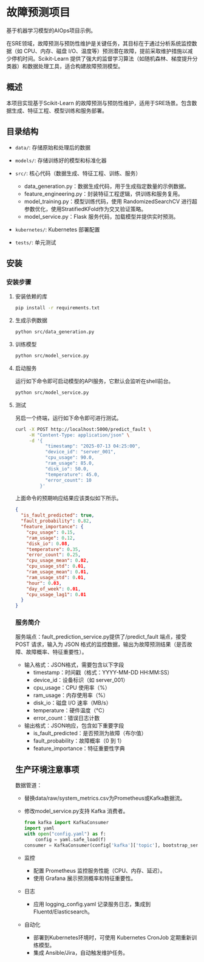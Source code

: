 # 故障预测项目

基于机器学习模型的AIOps项目示例。

在SRE领域，故障预测与预防性维护是关键任务，其目标在于通过分析系统监控数据（如 CPU、内存、磁盘 I/O、温度等）预测潜在故障，提前采取维护措施以减少停机时间。Scikit-Learn 提供了强大的监督学习算法（如随机森林、梯度提升分类器）和数据处理工具，适合构建故障预测模型。

## 概述

本项目实现基于Scikit-Learn 的故障预测与预防性维护，适用于SRE场景。包含数据生成、特征工程、模型训练和服务部署。

## 目录结构
- `data/`: 存储原始和处理后的数据
- `models/`: 存储训练好的模型和标准化器
- `src/`: 核心代码（数据生成、特征工程、训练、服务）
  - data_generation.py：数据生成代码，用于生成指定数量的示例数据。
  - feature_engineering.py：封装特征工程逻辑，供训练和服务复用。
  - model_training.py：模型训练代码，使用 RandomizedSearchCV 进行超参数优化，使用StratifiedKFold作为交叉验证策略。
  - model_service.py：Flask 服务代码，加载模型并提供实时预测。

- `kubernetes/`: Kubernetes 部署配置
- `tests/`: 单元测试

## 安装

### 安装步骤

1. 安装依赖的库

   ```bash
   pip install -r requirements.txt
   ```

2. 生成示例数据

   ```bash
   python src/data_generation.py
   ```

3. 训练模型

   ```bash
   python src/model_service.py
   ```

4. 启动服务

   运行如下命令即可启动模型的API服务，它默认会监听在shell前台。

   ```bash
   python src/model_service.py
   ```

5. 测试

   另启一个终端，运行如下命令即可进行测试。

   ```bash
   curl -X POST http://localhost:5000/predict_fault \
        -H "Content-Type: application/json" \
        -d '{
              "timestamp": "2025-07-13 04:25:00",
              "device_id": "server_001",
              "cpu_usage": 90.0,
              "ram_usage": 85.0,
              "disk_io": 50.0,
              "temperature": 45.0,
              "error_count": 10
            }'
   ```

   上面命令的预期响应结果应该类似如下所示。

   ```json
   {
     "is_fault_predicted": true,
     "fault_probability": 0.82,
     "feature_importance": {
       "cpu_usage": 0.15,
       "ram_usage": 0.12,
       "disk_io": 0.08,
       "temperature": 0.35,
       "error_count": 0.25,
       "cpu_usage_mean": 0.02,
       "cpu_usage_std": 0.01,
       "ram_usage_mean": 0.01,
       "ram_usage_std": 0.01,
       "hour": 0.03,
       "day_of_week": 0.01,
       "cpu_usage_lag1": 0.01
     }
   }
   ```

   ### 服务简介

   服务端点：fault_prediction_service.py提供了/predict_fault 端点，接受 POST 请求，输入为 JSON 格式的监控数据，输出为故障预测结果（是否故障、故障概率、特征重要性）。

   - 输入格式：JSON格式，需要包含以下字段
     - timestamp：时间戳（格式：YYYY-MM-DD HH:MM:SS）
     - device_id：设备标识（如 server_001）
     - cpu_usage：CPU 使用率（%）
     - ram_usage：内存使用率（%）
     - disk_io：磁盘 I/O 速率（MB/s）
     - temperature：硬件温度（℃）
     - error_count：错误日志计数
   - 输出格式：JSON响应，包含如下重要字段
     - is_fault_predicted：是否预测为故障（布尔值）
     - fault_probability：故障概率（0 到 1）
     - feature_importance：特征重要性字典

   ## 生产环境注意事项

   数据管道：

   - 替换data/raw/system_metrics.csv为Prometheus或Kafka数据流。

   - 修改model_service.py支持 Kafka 消费者。

     ```python
     from kafka import KafkaConsumer
     import yaml
     with open("config.yaml") as f:
         config = yaml.safe_load(f)
     consumer = KafkaConsumer(config['kafka']['topic'], bootstrap_servers=config['kafka']['bootstrap_servers'])
     ```

   - 监控

     - 配置 Prometheus 监控服务性能（CPU、内存、延迟）。
     - 使用 Grafana 展示预测概率和特征重要性。

   - 日志

     - 应用 logging_config.yaml 记录服务日志，集成到 Fluentd/Elasticsearch。

   - 自动化

     - 部署到Kubernetes环境时，可使用 Kubernetes CronJob 定期重新训练模型。
     - 集成 Ansible/Jira，自动触发维护任务。
